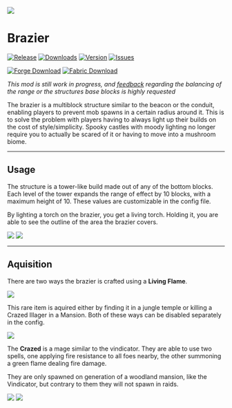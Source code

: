 [ISSUES]: https://github.com/PssbleTrngle/Brazier/issues
[FORGE]: https://www.curseforge.com/minecraft/mc-mods/brazier
[FABRIC]: https://www.curseforge.com/minecraft/mc-mods/brazier-fabric
[DOWNLOAD]: https://www.curseforge.com/minecraft/mc-mods/brazier/files

![](https://cloud.somethingcatchy.net/s/PAAcwsoT8FrkPRf/preview)

<!-- modrinth_exclude.start -->
# Brazier
[![Release](https://img.shields.io/github/v/release/PssbleTrngle/Brazier?label=Version&sort=semver)][DOWNLOAD]
[![Downloads](http://cf.way2muchnoise.eu/full_brazier_downloads.svg)][FORGE]
[![Version](http://cf.way2muchnoise.eu/versions/brazier.svg)][DOWNLOAD]
[![Issues](https://img.shields.io/github/issues/PssbleTrngle/brazier?label=Issues)][ISSUES]

[![Forge Download](https://img.shields.io/badge/Download%20for-Forge-red?style=for-the-badge&logo=curseforge)][FORGE]
[![Fabric Download](https://img.shields.io/badge/Download%20for-Fabric-blue?style=for-the-badge&logo=curseforge)][FABRIC]
<!-- modrinth_exclude.end -->

*This mod is still work in progress, and [feedback][ISSUES] regarding the balancing of the range or the structures base blocks is highly requested*

The brazier is a multiblock structure similar to the beacon or the conduit, enabling players to prevent mob spawns in a certain radius around it.
This is to solve the problem with players having to always light up their builds on the cost of style/simplicity. 
Spooky castles with moody lighting no longer require you to actually be scared of it or having to move into a mushroom biome.

---

## Usage

The structure is a tower-like build made out of any of the bottom blocks. Each level of the tower expands the range of effect by 10 blocks, with a maximum height of 10.
These values are customizable in the config file.

By lighting a torch on the brazier, you get a living torch. Holding it, you are able to see the outline of the area the brazier covers.

![](https://media.forgecdn.net/attachments/308/532/base_blocks.png)
![](https://media.forgecdn.net/attachments/308/537/multiblocks.png)

---

## Aquisition
There are two ways the brazier is crafted using a **Living Flame**.

![](https://media.forgecdn.net/attachments/308/533/crafting.png)

This rare item is aquired either by finding it in a jungle temple or killing a Crazed Illager in a Mansion.
Both of these ways can be disabled separately in the config.

![](https://media.forgecdn.net/attachments/308/536/loot.png)

The **Crazed** is a mage similar to the vindicator. They are able to use two spells, one applying fire resistance to all foes nearby, the other summoning a green flame dealing fire damage.

They are only spawned on generation of a woodland mansion, like the Vindicator, but contrary to them they will not spawn in raids.

![](https://media.forgecdn.net/attachments/308/535/crazed_standing.png)
![](https://media.forgecdn.net/attachments/308/534/crazed_casting.png)
